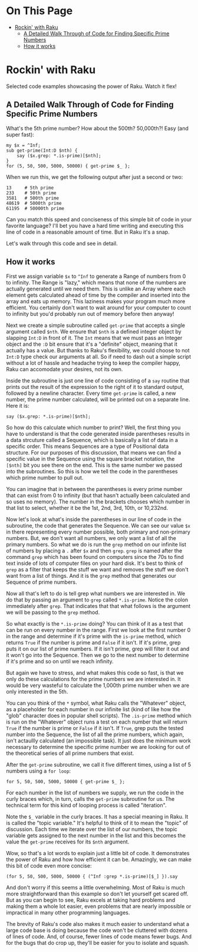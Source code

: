 # On This Page

- [Rockin' with Raku](#rockin-with-raku)
    - [A Detailed Walk Through of Code for Finding Specific Prime Numbers](#a-detailed-walk-through-of-code-for-finding-specific-prime-numbers)
    - [How it works](#how-it-works)

# Rockin' with Raku

Selected code examples showcasing the power of Raku. Watch it flex!

## A Detailed Walk Through of Code for Finding Specific Prime Numbers

What's the 5th prime number? How about the 500th? 50,000th?! Easy (and super fast):

```
my $x = ^Inf;
sub get-prime(Int:D $nth) {
    say ($x.grep: *.is-prime)[$nth];
}
for (5, 50, 500, 5000, 50000) { get-prime $_ };
```

When we run this, we get the following output after just a second or two:
```
13     # 5th prime
233    # 50th prime
3581   # 500th prime
48619  # 5000th prime
61195  # 50000th prime
```

Can you match this speed and conciseness of this simple bit of code in your
favorite language? I'll bet you have a hard time writing and executing this
line of code in a reasonable amount of time. But in Raku it's a snap.

Let's walk through this code and see in detail.

## How it works
First we assign variable `$x` to `^Inf` to generate a Range of numbers from 0
to infinity. The Range is "lazy," which means that none of the numbers are
actually generated until we need them. This is unlike an Array where each
element gets calculated ahead of time by the compiler and inserted into the
array and eats up memory. This laziness makes your program much more
efficient. You certainly don't want to wait around for your computer to count
to infinity but you'd probably run out of memory before then anyway!

Next we create a simple subroutine called `get-prime` that accepts a single
argument called `$nth`. We ensure that `$nth` is a defined integer object by
slapping `Int:D` in front of it. The `Int` means that we must pass an Integer
object and the `:D` bit ensure that it's a "definite" object, meaning that it
actually has a value. But thanks to Raku's flexibility, we could choose to not
`Int:D` type check our arguments at all. So if need to dash out a simple script
without a lot of hassle and headache trying to keep the compiler happy, Raku
can accomodate your desires, not its own.

Inside the subroutine is just one line of code consisting of a `say` routine
that prints out the result of the expression to the right of it to standard
output, followed  by a newline character. Every time `get-prime` is called, a
new number, the prime number calculated, will be printed out on a separate
line. Here it is:

`say ($x.grep: *.is-prime)[$nth];`

So how do this calculate which number to print? Well, the first thing you have
to understand is that the code generated inside parentheses results in a data
strcuture called a Sequence, which is basically a list of data in a specific
order. This means Sequences are a type of Positional data structure. For our
purposes of this discussion, that means we can find a specific value in the
Sequence using the square bracket notation, the `[$nth]` bit you see there on
the end. This is the same number we passed into the subroutines. So this is how
we tell the code in the parentheses which prime number to pull out.

You can imagine that in between the parentheses is every prime number that can
exist from 0 to infinity (but that hasn't actually been calculated and so uses
no memory). The number in the brackets chooses which number in that list to
select, whether it be the 1st, 2nd, 3rd, 10th, or 10,232nd.

Now let's look at what's inside the parentheses in our line of code in the
subroutine, the code that generates the Sequence. We can see our value `$x` in
there representing every number possible, both primary and non-primary numbers.
But, we don't want all numbers, we only want a list of all the primary numbers.
So what we do is run the `grep` method on our infinite list of numbers by
placing a `.` after `$x` and then `grep`. `grep` is named after
the command `grep` which has been found on computers since the 70s to find text
inside of lots of computer files on your hard disk. It's best to think of
`grep` as a filter that keeps the stuff we want and removes the stuff we don't
want from a list of things. And it is the `grep` method that generates our
Sequence of prime numbers.

Now all that's left to do is tell grep what numbers we are interested in. We do
that by passing an argument to `grep` called `*.is-prime`. Notice the colon
immediately after `grep`. That indicates that that what follows is the argument
we will be passing to the `grep` method.

So what exactly is the `*.is-prime` doing? You can think of it as a test that
can be run on every number in the range. First we look at the first number 0 in
the range and determine if it's prime with the `is-prime` method, which returns
`True` if the number is prime and `False` if it isn't. If it's prime, grep puts
it on our list of prime numbers. If it isn't prime, grep will filter it out and
it won't go into the Sequence. Then we go to the next number to determine if
it's prime and so on until we reach infinity.

But again we have to stress, and what makes this code so fast, is that we only
do these calculations for the prime numbers we are interested in. It would be
very wasteful to calculate the 1,000th prime number when we are only interested
in the 5th.

You can you think of the `*` symbol, what Raku calls the "Whatever" object, as
a placeholder for each number in our infinite list (kind of like how the "glob"
character does in popular shell scripts). The `.is-prime` method which is run
on the "Whatever" object runs a test on each number that will return `True` if
the number is prime or `False` if it isn't. If `True`, grep puts the tested
number into the Sequence, the list of all the prime numbers, which again, isn't
actaullly calculated (an impossible task). It just does the minimum work
necessary to determine the specific prime number we are looking for out of the
theoretical series of all prime numbers that exist.

After the `get-prime` subroutine, we call it five different times, using a list of
5 numbers using a `for loop`:

`for 5, 50, 500, 5000, 50000 { get-prime $_ };`

For each number in the list of numbers we supply, we run the code in the curly
braces which, in turn, calls the `get-prime` subroutine for us. The technical
term for this kind of looping process is called "iteration".

Note the `$_` variable in the curly braces. It has a special meaning in Raku.
It is called the "topic variable." It's helpful to think of it to mean the
"topic" of discussion. Each time we iterate over the list of our numbers, the
topic variable gets assigned to the next number in the list and this becomes
the value the `get-prime` receives for its `$nth` argument.

Wow, so that's a lot words to explain just a little bit of code. It
demonstrates the power of Raku and how how efficient it can be. Amazingly, we
can make this bit of code even more concise:

`(for 5, 50, 500, 5000, 50000 { (^Inf :grep *.is-prime)[$_] }).say`

And don't worry if this seems a little overwhelming. Most of Raku is much more
straightforward than this example so don't let yourself get scared off. But as
you can begin to see, Raku excels at taking hard problems and making them a
whole lot easier, even problems that are nearly impossible or impractical in
many other programming languages.

The brevity of Raku's code also makes it much easier to understand what a large
code base is doing because the code won't be cluttered with dozens of lines of
code. And, of course, fewer lines of code means fewer bugs. And for the bugs
that do crop up, they'll be easier for you to isolate and squash.
